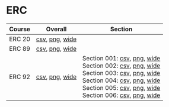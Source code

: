 # ERC

| Course | Overall | Section |
| ------ | ------- | ------- |
| ERC 20 | [csv](https://github.com/UCSD-Historical-Enrollment-Data/2023Spring/blob/main/overall/ERC%2020.csv), [png](https://raw.githubusercontent.com/UCSD-Historical-Enrollment-Data/2023Spring/main/plot_overall/ERC%2020.png), [wide](https://raw.githubusercontent.com/UCSD-Historical-Enrollment-Data/2023Spring/main/plot_overall_wide/ERC%2020.png) |  |
| ERC 89 | [csv](https://github.com/UCSD-Historical-Enrollment-Data/2023Spring/blob/main/overall/ERC%2089.csv), [png](https://raw.githubusercontent.com/UCSD-Historical-Enrollment-Data/2023Spring/main/plot_overall/ERC%2089.png), [wide](https://raw.githubusercontent.com/UCSD-Historical-Enrollment-Data/2023Spring/main/plot_overall_wide/ERC%2089.png) |  |
| ERC 92 | [csv](https://github.com/UCSD-Historical-Enrollment-Data/2023Spring/blob/main/overall/ERC%2092.csv), [png](https://raw.githubusercontent.com/UCSD-Historical-Enrollment-Data/2023Spring/main/plot_overall/ERC%2092.png), [wide](https://raw.githubusercontent.com/UCSD-Historical-Enrollment-Data/2023Spring/main/plot_overall_wide/ERC%2092.png) | Section 001: [csv](https://github.com/UCSD-Historical-Enrollment-Data/2023Spring/blob/main/section/ERC%2092_001.csv), [png](https://raw.githubusercontent.com/UCSD-Historical-Enrollment-Data/2023Spring/main/plot_section/ERC%2092_001.png), [wide](https://raw.githubusercontent.com/UCSD-Historical-Enrollment-Data/2023Spring/main/plot_section_wide/ERC%2092_001.png)<br>Section 002: [csv](https://github.com/UCSD-Historical-Enrollment-Data/2023Spring/blob/main/section/ERC%2092_002.csv), [png](https://raw.githubusercontent.com/UCSD-Historical-Enrollment-Data/2023Spring/main/plot_section/ERC%2092_002.png), [wide](https://raw.githubusercontent.com/UCSD-Historical-Enrollment-Data/2023Spring/main/plot_section_wide/ERC%2092_002.png)<br>Section 003: [csv](https://github.com/UCSD-Historical-Enrollment-Data/2023Spring/blob/main/section/ERC%2092_003.csv), [png](https://raw.githubusercontent.com/UCSD-Historical-Enrollment-Data/2023Spring/main/plot_section/ERC%2092_003.png), [wide](https://raw.githubusercontent.com/UCSD-Historical-Enrollment-Data/2023Spring/main/plot_section_wide/ERC%2092_003.png)<br>Section 004: [csv](https://github.com/UCSD-Historical-Enrollment-Data/2023Spring/blob/main/section/ERC%2092_004.csv), [png](https://raw.githubusercontent.com/UCSD-Historical-Enrollment-Data/2023Spring/main/plot_section/ERC%2092_004.png), [wide](https://raw.githubusercontent.com/UCSD-Historical-Enrollment-Data/2023Spring/main/plot_section_wide/ERC%2092_004.png)<br>Section 005: [csv](https://github.com/UCSD-Historical-Enrollment-Data/2023Spring/blob/main/section/ERC%2092_005.csv), [png](https://raw.githubusercontent.com/UCSD-Historical-Enrollment-Data/2023Spring/main/plot_section/ERC%2092_005.png), [wide](https://raw.githubusercontent.com/UCSD-Historical-Enrollment-Data/2023Spring/main/plot_section_wide/ERC%2092_005.png)<br>Section 006: [csv](https://github.com/UCSD-Historical-Enrollment-Data/2023Spring/blob/main/section/ERC%2092_006.csv), [png](https://raw.githubusercontent.com/UCSD-Historical-Enrollment-Data/2023Spring/main/plot_section/ERC%2092_006.png), [wide](https://raw.githubusercontent.com/UCSD-Historical-Enrollment-Data/2023Spring/main/plot_section_wide/ERC%2092_006.png) |
